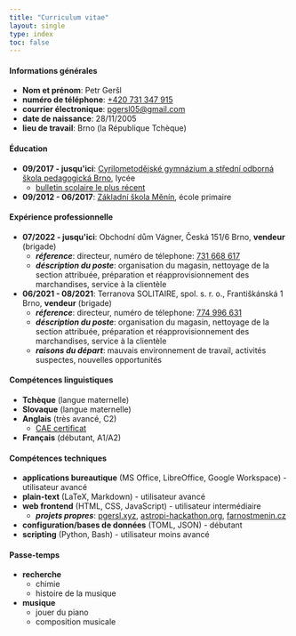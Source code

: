 ```yaml
---
title: "Curriculum vitae"
layout: single
type: index
toc: false
---
```

#### Informations générales
- **Nom et prénom**: Petr Geršl
- **numéro de téléphone**: [+420 731 347 915](tel:731347915)
- **courrier électronique**: [pgersl05@gmail.com](mailto:pgersl05@gmail.com)
- **date de naissance**: 28/11/2005
- **lieu de travail**: Brno (la République Tchèque)
#### Éducation
- **09/2017 - jusqu'ici**: [Cyrilometodějské gymnázium a střední odborná škola pedagogická Brno](https://www.cmgp.cz/fr/), lycée
    - [bulletin scolaire le plus récent](/media/docs/cv/vysvedceni-latest.pdf)
- **09/2012 - 06/2017**: [Základní škola Měnín](https://www.zsmenin.cz/), école primaire
#### Expérience professionnelle
- **07/2022 - jusqu'ici**: Obchodní dům Vágner, Česká 151/6 Brno, **vendeur** (brigade)
    - ***réference***: directeur, numéro de télephone: [731 668 617](tel:731668617)
    - ***déscription du poste***: organisation du magasin, nettoyage de la section attribuée, préparation et réapprovisionnement des marchandises, service à la clientèle
- **06/2021 - 08/2021**: Terranova SOLITAIRE, spol. s. r. o., Františkánská 1 Brno, **vendeur** (brigade)
    - ***réference***: directeur, numéro de télephone: [774 996 631](tel:774996631)
    - ***déscription du poste***: organisation du magasin, nettoyage de la section attribuée, préparation et réapprovisionnement des marchandises, service à la clientèle
    - ***raisons du départ***: mauvais environnement de travail, activités suspectes, nouvelles opportunités
#### Compétences linguistiques
- **Tchèque** (langue maternelle)
- **Slovaque** (langue maternelle)
- **Anglais** (très avancé, C2)
    - [CAE certificat](/media/docs/cv/cae.pdf)
- **Français** (débutant, A1/A2)
#### Compétences techniques
- **applications bureautique** (MS Office, LibreOffice, Google Workspace) - utilisateur avancé
- **plain-text** (LaTeX, Markdown) - utilisateur avancé
- **web frontend** (HTML, CSS, JavaScript) - utilisateur intermédiaire
    - ***projets propres***: [pgersl.xyz](https://pgersl.xyz/), [astropi-hackathon.org](https://astropi-hackathon.org), [farnostmenin.cz](https://farnostmenin.cz)
- **configuration/bases de données** (TOML, JSON) - débutant
- **scripting** (Python, Bash) - utilisateur moins avancé
#### Passe-temps
- **recherche**
    - chimie
    - histoire de la musique
- **musique**
    - jouer du piano
    - composition musicale